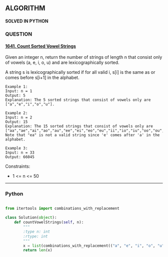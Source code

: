 ## ALGORITHM

#### SOLVED IN PYTHON
### QUESTION

#### [1641. Count Sorted Vowel Strings](https://leetcode.com/problems/count-sorted-vowel-strings/)

Given an integer n, return the number of strings of length n that consist only of vowels (a, e, i, o, u) and are lexicographically sorted.

A string s is lexicographically sorted if for all valid i, s[i] is the same as or comes before s[i+1] in the alphabet.

```
Example 1:
Input: n = 1
Output: 5
Explanation: The 5 sorted strings that consist of vowels only are ["a","e","i","o","u"].

Example 2:
Input: n = 2
Output: 15
Explanation: The 15 sorted strings that consist of vowels only are
["aa","ae","ai","ao","au","ee","ei","eo","eu","ii","io","iu","oo","ou","uu"].
Note that "ea" is not a valid string since 'e' comes after 'a' in the alphabet.

Example 3:
Input: n = 33
Output: 66045
```

Constraints:

* 1 <= n <= 50 

-----

### Python

```py

from itertools import combinations_with_replacement

class Solution(object):
    def countVowelStrings(self, n):
        """
        :type n: int
        :rtype: int
        """
        x = list(combinations_with_replacement(("a", "e", "i", "o", "u"), n))
        return len(x)
        
```
